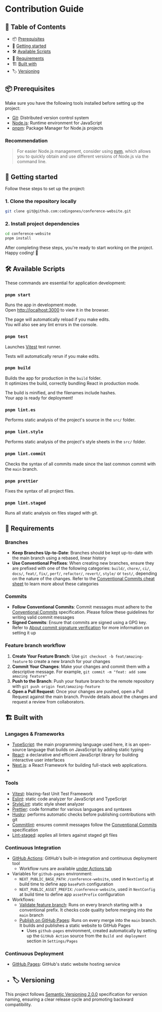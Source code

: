 # Contribution Guide

## 📑 Table of Contents

- 📦 [Prerequisites](#prerequisites)
- 🚀 [Getting started](#getting-started)
- 🛠️ [Available Scripts](#available-scripts)
- 🤝 [Requirements](#requirements)
- 🏗️ [Built with](#built-with)
- 🏷️ [Versioning](#versioning)

<h2 id="prerequisites">📦 Prerequisites</h2>

Make sure you have the following tools installed before setting up the project:

- [Git](https://git-scm.com/): Distributed version control system
- [Node.js](https://nodejs.org/): Runtime environment for JavaScript
- [pnpm](https://pnpm.io/): Package Manager for Node.js projects

### Recommendation

> For easier Node.js management, consider using [nvm](https://github.com/nvm-sh/nvm), which allows you to quickly obtain and use different versions of Node.js via the command line.

<h2 id="getting-started">🚀 Getting started</h2>

Follow these steps to set up the project:

### 1. Clone the repository locally

```bash
git clone git@github.com:codingones/conference-website.git
```

### 2. Install project dependencies

```bash
cd conference-website
pnpm install
```

After completing these steps, you're ready to start working on the project. Happy coding! 🎉

<h2 id="available-scripts">🛠️ Available Scripts</h2>

These commands are essential for application development:

### `pnpm start`

Runs the app in development mode.\
Open [http://localhost:3000](http://localhost:3000) to view it in the browser.

The page will automatically reload if you make edits.\
You will also see any lint errors in the console.

### `pnpm test`

Launches [Vitest](https://vitest.dev/) test runner.

Tests will automatically rerun if you make edits.

### `pnpm build`

Builds the app for production in the `build` folder.\
It optimizes the build, correctly bundling React in production mode.

The build is minified, and the filenames include hashes.\
Your app is ready for deployment!

### `pnpm lint.es`

Performs static analysis of the project's source in the `src/` folder.

### `pnpm lint.style`

Performs static analysis of the project's style sheets in the `src/` folder.

### `pnpm lint.commit`

Checks the syntax of all commits made since the last common commit with the `main` branch.

### `pnpm prettier`

Fixes the syntax of all project files.

### `pnpm lint.staged`

Runs all static analysis on files staged with git.

<h2 id="requirements">🤝 Requirements</h2>

### Branches

- **Keep Branches Up-to-Date**: Branches should be kept up-to-date with the main branch using a rebased, linear history
- **Use Conventional Prefixes**: When creating new branches, ensure they are prefixed with one of the following categories: `build/`, `chore/`, `ci/`, `docs/`, `feat/`, `fix/`, `perf/`, `refactor/`, `revert/`, `style/` or `test/`, depending on the nature of the changes. Refer to the [Conventional Commits cheat sheet](https://kapeli.com/cheat_sheets/Conventional_Commits.docset/Contents/Resources/Documents/index) to learn more about these categories

### Commits

- **Follow Conventional Commits**: Commit messages must adhere to the [Conventional Commits](https://www.conventionalcommits.org/fr) specification. Please follow these guidelines for writing valid commit messages
- **Signed Commits**: Ensure that commits are signed using a GPG key. Refer to [About commit signature verification](https://docs.github.com/en/authentication/managing-commit-signature-verification/about-commit-signature-verification) for more information on setting it up

### Feature branch workflow

1. **Create Your Feature Branch**: Use `git checkout -b feat/amazing-feature` to create a new branch for your changes
2. **Commit Your Changes**: Make your changes and commit them with a descriptive message. For example, `git commit -m "feat: add some amazing feature"`
3. **Push to the Branch**: Push your feature branch to the remote repository with `git push origin feat/amazing-feature`
4. **Open a Pull Request**: Once your changes are pushed, open a Pull Request against the main branch. Provide details about the changes and request a review from collaborators.

<h2 id="built-with">🏗️ Built with</h2>

### Langages & Frameworks

- [TypeScript](https://www.typescriptlang.org/): the main programming language used here, it is an open-source language that builds on JavaScript by adding static typing
- [React](https://react.dev/): a declarative and efficient JavaScript library for building interactive user interfaces
- [Next.js](https://nextjs.org/): a React Framework for building full-stack web applications.
-

### Tools

- [Vitest](https://vitest.dev/): blazing-fast Unit Test Framework
- [Eslint](https://eslint.org/): static code analyzer for JavaScript and TypeScript
- [StyleLint](https://stylelint.io/): static style sheet analyzer
- [Prettier](https://prettier.io/): code formatter for various languages and syntaxes
- [Husky](https://typicode.github.io/husky/#/): performs automatic checks before publishing contributions with git
- [Commitlint](https://github.com/conventional-changelog/commitlint): ensures commit messages follow the [Conventional Commits](https://www.conventionalcommits.org/en/v1.0.0/) specification
- [Lint-staged](https://github.com/okonet/lint-staged): applies all linters against staged git files

### Continuous Integration

- [GitHub Actions](https://docs.github.com/en/actions): GitHub's built-in integration and continuous deployment tool
  - Workflow runs are available [under Actions tab](https://github.com/codingones/conference-website/actions)
- Variables for `github-pages` environment:
  - `NEXT_PUBLIC_BASE_PATH`: `/conference-website`, used in `NextConfig` at build time to define app `basePath` configuration
  - `NEXT_PUBLIC_ASSET_PREFIX`: `/conference-website`, used in `NextConfig` at build time to define app `assetPrefix` configuration
- Workflows:
  - [Validate feature branch](./.github/workflows/validate-feature-branch.yml): Runs on every branch starting with a conventional prefix. It checks code quality before merging into the `main` branch
  - [Publish on GitHub Pages](./.github/workflows/publish-on-github-pages.yml): Runs on every merge into the `main` branch. It builds and publishes a static website to GitHub Pages
    - Uses `github-pages` environment, created automatically by setting up the `GitHub Action` source from the `Build and deployment` section in `Settings/Pages`

### Continuous Deployment

- [GitHub Pages](https://pages.github.com/): GitHub's static website hosting service

- <h2 id="versioning">🏷️ Versioning</h2>

This project follows [Semantic Versioning 2.0.0](https://semver.org/) specification for version naming, ensuring a clear release cycle and promoting backward compatibility.
